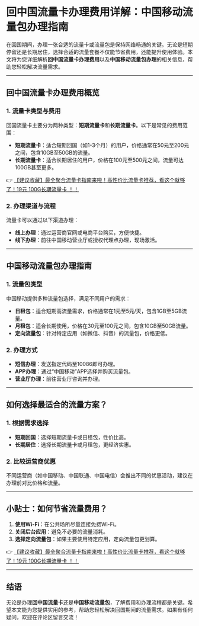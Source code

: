 # 回中国流量卡办理费用详解：中国移动流量包办理指南

在回国期间，办理一张合适的流量卡或流量包是保持网络畅通的关键。无论是短期停留还是长期居住，选择合适的流量套餐不仅能节省费用，还能提升使用体验。本文将为您详细解析**回中国流量卡办理费用**以及**中国移动流量包办理**的相关信息，帮助您轻松解决流量需求。

---

## 回中国流量卡办理费用概览

### 1. 流量卡类型与费用
回国流量卡主要分为两种类型：**短期流量卡**和**长期流量卡**。以下是常见的费用范围：

- **短期流量卡**：适合短期回国（如1-3个月）的用户，价格通常在50元至200元之间，包含10GB至50GB的流量。
- **长期流量卡**：适合长期居住的用户，价格在100元至500元之间，流量可达100GB甚至更多。

👉 [【建议收藏】最全聚合流量卡指南来啦！高性价比流量卡推荐，看这个就够了！19元 100G长期流量卡 ！！](https://bit.ly/Liuliangka)

### 2. 办理渠道与流程
流量卡可以通过以下渠道办理：
- **线上办理**：通过运营商官网或电商平台购买，方便快捷。
- **线下办理**：前往中国移动营业厅或授权代理点办理，现场激活。

---

## 中国移动流量包办理指南

### 1. 流量包类型
中国移动提供多种流量包选择，满足不同用户的需求：
- **日租包**：适合短期高流量需求，价格通常在1元至5元/天，包含1GB至5GB流量。
- **月租包**：适合长期使用，价格在30元至100元之间，包含10GB至50GB流量。
- **定向流量包**：针对特定应用（如微信、抖音）的流量包，价格更低。

### 2. 办理方式
- **短信办理**：发送指定代码至10086即可办理。
- **APP办理**：通过“中国移动”APP选择并购买流量包。
- **营业厅办理**：前往营业厅咨询并办理。

---

## 如何选择最适合的流量方案？

### 1. 根据需求选择
- **短期回国**：选择短期流量卡或日租包，性价比高。
- **长期居住**：选择长期流量卡或月租包，更经济实惠。

### 2. 比较运营商优惠
不同运营商（如中国移动、中国联通、中国电信）会推出不同的优惠活动，建议在办理前对比价格和流量。

---

## 小贴士：如何节省流量费用？

1. **使用Wi-Fi**：在公共场所尽量连接免费Wi-Fi。
2. **关闭后台应用**：避免不必要的流量消耗。
3. **选择定向流量包**：如果主要使用特定应用，定向流量包更划算。

👉 [【建议收藏】最全聚合流量卡指南来啦！高性价比流量卡推荐，看这个就够了！19元 100G长期流量卡 ！！](https://bit.ly/Liuliangka)

---

## 结语

无论是办理**回中国流量卡**还是**中国移动流量包**，了解费用和办理流程都是关键。希望本文能为您提供实用的参考，帮助您轻松解决回国期间的流量需求。如果有任何疑问，欢迎在评论区留言交流！